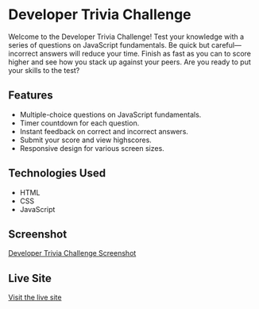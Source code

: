 # Developer Trivia Challenge

Welcome to the Developer Trivia Challenge! Test your knowledge with a series of questions on JavaScript fundamentals. Be quick but careful—incorrect answers will reduce your time. Finish as fast as you can to score higher and see how you stack up against your peers. Are you ready to put your skills to the test?

## Features

- Multiple-choice questions on JavaScript fundamentals.
- Timer countdown for each question.
- Instant feedback on correct and incorrect answers.
- Submit your score and view highscores.
- Responsive design for various screen sizes.

## Technologies Used

- HTML
- CSS
- JavaScript

## Screenshot
[Developer Trivia Challenge Screenshot](./Assets/Images/Screenshot.GIF)

## Live Site
[Visit the live site](https://piattie.github.io/DevTriviaChallenge/)